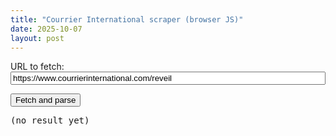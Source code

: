 ```yaml
---
title: "Courrier International scraper (browser JS)"
date: 2025-10-07
layout: post
---
```


<div id="ci-scraper">
  <label>URL to fetch:</label>
  <input id="ci_url" value="https://www.courrierinternational.com/reveil" style="width:100%" />
  <p>
    <button id="ci_fetch">Fetch and parse</button>
  </p>

  <pre id="ci_out">(no result yet)</pre>
</div>

<script>
  (function(){
    const out = document.getElementById('ci_out');
    const urlInput = document.getElementById('ci_url');

    function log(...args) { out.textContent += args.join(' ') + '\n'; }
    function clear() { out.textContent = ''; }

    async function fetchHtml(url) {
      // Browsers may block cross-origin HTML fetches (CORS). If so, run a local proxy or server-side fetch.
      // For local testing you can run a small proxy (e.g., using http-server + a simple express proxy) or
      // deploy a lightweight serverless proxy (Vercel, Cloudflare Workers, etc.).
      const res = await fetch(url, { method: 'GET' });
      if (!res.ok) throw new Error('HTTP ' + res.status);
      return await res.text();
    }

    function parseHtml(html) {
      const parser = new DOMParser();
      return parser.parseFromString(html, 'text/html');
    }

    function extractArticleInfo(articleEl) {
      const index = articleEl.getAttribute('data-index') || 'No index available';
      const titleEl = articleEl.querySelector('h3.article-title') || articleEl.querySelector('h2');
      const title = titleEl ? titleEl.textContent.trim() : 'No title available';
      const ledeEl = articleEl.querySelector('p.article-lede');
      const lede = ledeEl ? ledeEl.textContent.trim() : 'No summary available';
      const captionEl = articleEl.querySelector('span.caption');
      const caption = captionEl ? captionEl.textContent.trim() : 'No caption available';
      return { index, title, lede, caption };
    }

    document.getElementById('ci_fetch').addEventListener('click', async () => {
      clear();
      const url = urlInput.value.trim();
      if (!url) { out.textContent = 'Enter a URL'; return; }

      log('📡 Fetching', url);
      try {
        const html = await fetchHtml(url);
        log('✅ Fetched. Parsing HTML...');
        const doc = parseHtml(html);

        // Find article elements similar to the Python version
        const articles = Array.from(doc.querySelectorAll('article.article'));
        log('🔍 Found', String(articles.length), 'articles');

        if (articles.length === 0) {
          log('⚠️ No articles found. The site structure may have changed or CORS prevented a full fetch.');
          // Attempt a broader search as a fallback
          const fallback = Array.from(doc.querySelectorAll('article')).slice(0,10);
          if (fallback.length) {
            log('Found', String(fallback.length), 'generic <article> elements — showing first entries');
            fallback.forEach((a, i) => {
              const info = extractArticleInfo(a);
              log('\n📰 Article #' + (i+1) + ' (Index: ' + info.index + ')');
              log('Title: ' + info.title);
              log('Summary: ' + info.lede);
            });
          }
          return;
        }

        articles.forEach((a, i) => {
          const info = extractArticleInfo(a);
          log('\n📰 Article #' + (i+1) + ' (Index: ' + info.index + ')');
          log('Title: ' + info.title);
          log('Summary: ' + info.lede);
        });

        log('\n✅ Successfully processed ' + articles.length + ' articles');
      } catch (err) {
        log('❌ Error: ' + err.message);
        log('\nNote: If you see a CORS error in the browser console, the remote site blocks cross-origin requests.');
        log('Use a server-side proxy or run this code from a server environment.');
      }
    });
  })();
</script>

<!--
Notes:
- Browsers often block cross-origin HTML fetches (CORS). If you get a CORS error, run the fetch via a server-side proxy.
- This repository previously included a serverless proxy example — you can adapt a small server-side function to proxy requests to external sites if needed.
-->
